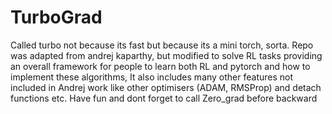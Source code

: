 # TurboGrad
 Called turbo not because its fast but because its a mini torch, sorta. Repo was adapted from andrej kaparthy, but modified to solve RL tasks providing an overall framework for people to learn both RL and pytorch and how to implement these algorithms, It also includes many other features not included in Andrej work like other optimisers (ADAM, RMSProp) and detach functions etc. Have fun and dont forget to call Zero_grad before backward
